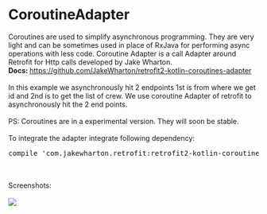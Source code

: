 # CoroutineAdapter
Coroutines are used to simplify asynchronous programming. They are very light and can be sometimes used in place of RxJava for performing async operations with less code. Coroutine Adapter is a call Adapter around Retrofit for Http calls developed by Jake Wharton.
<br>
<b>Docs: </b> https://github.com/JakeWharton/retrofit2-kotlin-coroutines-adapter
<br><br>
In this example we asynchronously hit 2 endpoints 1st is from where we get id and 2nd is to get the list of crew. We use coroutine Adapter of retrofit to asynchronously hit the 2 end points. 
<br><br>
PS: Coroutines are in a experimental version. They will soon be stable.
<br><br>
To integrate the adapter integrate following dependency:
<br>
<pre>
compile 'com.jakewharton.retrofit:retrofit2-kotlin-coroutines-experimental-adapter:1.0.0'
</pre> 
<br><br>
Screenshots:
<br><br>
<img src="realm.gif"/>
